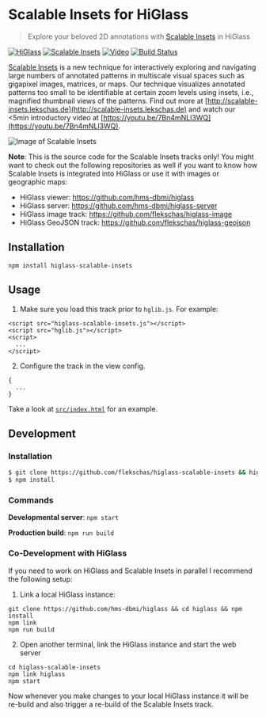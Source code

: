 # Scalable Insets for HiGlass

> Explore your beloved 2D annotations with [Scalable Insets](http://scalable-insets.lekschas.de) in HiGlass

[![HiGlass](https://img.shields.io/badge/higlass-👍-red.svg?colorB=ff2b00)](http://higlass.io)
[![Scalable Insets](https://img.shields.io/badge/scalable%20insets-😍-red.svg?colorB=ff2b00)](http://scalable-insets.lekschas.de)
[![Video](https://img.shields.io/badge/video-🎉-red.svg?colorB=ff2b00)](https://youtu.be/7Bn4mNLl3WQ)
[![Build Status](https://img.shields.io/travis/flekschas/higlass-scalable-insets/master.svg?colorB=ff2b00)](https://travis-ci.org/flekschas/higlass-scalable-insets)

[Scalable Insets](http://scalable-insets.lekschas.de) is a new technique for interactively exploring and navigating large numbers of annotated patterns in multiscale visual spaces such as gigapixel images, matrices, or maps. Our technique visualizes annotated patterns too small to be identifiable at certain zoom levels using insets, i.e., magnified thumbnail views of the patterns. Find out more at [http://scalable-insets.lekschas.de](http://scalable-insets.lekschas.de) and watch our <5min introductory video at [https://youtu.be/7Bn4mNLl3WQ](https://youtu.be/7Bn4mNLl3WQ).

![Image of Scalable Insets](http://scalable-insets.lekschas.de/images/teaser.jpg)

**Note**: This is the source code for the Scalable Insets tracks only! You might want to check out the following repositories as well if you want to know how Scalable Insets is integrated into HiGlass or use it with images or geographic maps:

- HiGlass viewer: https://github.com/hms-dbmi/higlass
- HiGlass server: https://github.com/hms-dbmi/higlass-server
- HiGlass image track: https://github.com/flekschas/higlass-image
- HiGlass GeoJSON track: https://github.com/flekschas/higlass-geojson

## Installation

```
npm install higlass-scalable-insets
```

## Usage

1. Make sure you load this track prior to `hglib.js`. For example:

```
<script src="higlass-scalable-insets.js"></script>
<script src="hglib.js"></script>
<script>
  ...
</script>
```

2. Configure the track in the view config.

```
{
  ...
}
```

Take a look at [`src/index.html`](src/index.html) for an example.

## Development

### Installation

```bash
$ git clone https://github.com/flekschas/higlass-scalable-insets && higlass-scalable-insets
$ npm install
```

### Commands

**Developmental server**: `npm start`

**Production build**: `npm run build`

### Co-Development with HiGlass

If you need to work on HiGlass and Scalable Insets in parallel I recommend the following setup:

1. Link a local HiGlass instance:

```
git clone https://github.com/hms-dbmi/higlass && cd higlass && npm install
npm link
npm run build
```

2. Open another terminal, link the HiGlass instance and start the web server

```
cd higlass-scalable-insets
npm link higlass
npm start
```

Now whenever you make changes to your local HiGlass instance it will be re-build and also trigger a re-build of the Scalable Insets track.
